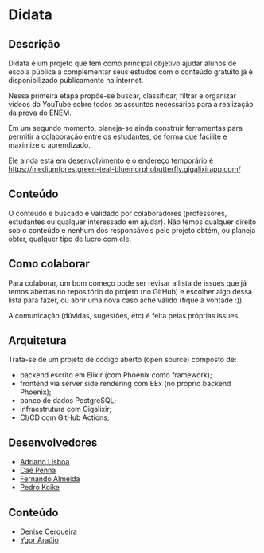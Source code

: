 # Didata

## Descrição

Didata é um projeto que tem como principal objetivo ajudar alunos de escola pública a complementar
seus estudos com o conteúdo gratuito já é disponibilizado publicamente na internet.

Nessa primeira etapa propôe-se buscar, classificar, filtrar e organizar vídeos do YouTube sobre
todos os assuntos necessários para a realização da prova do ENEM.

Em um segundo momento, planeja-se ainda construir ferramentas para permitir a colaboração entre os
estudantes, de forma que facilite e maximize o aprendizado.

Ele ainda está em desenvolvimento e o endereço temporário é
https://mediumforestgreen-teal-bluemorphobutterfly.gigalixirapp.com/

## Conteúdo

O conteúdo é buscado e validado por colaboradores (professores, estudantes ou qualquer interessado
em ajudar). Não temos qualquer direito sob o conteúdo e nenhum dos responsáveis pelo projeto
obtém, ou planeja obter, qualquer tipo de lucro com ele.

## Como colaborar

Para colaborar, um bom começo pode ser revisar a lista de issues que já temos abertas no
repositório do projeto (no GitHub) e escolher algo dessa lista para fazer, ou abrir uma nova caso
ache válido (fique à vontade :)).

A comunicação (dúvidas, sugestões, etc) é feita pelas próprias issues.

## Arquitetura

Trata-se de um projeto de código aberto (open source) composto de:

- backend escrito em Elixir (com Phoenix como framework);
- frontend via server side rendering com EEx (no próprio backend Phoenix);
- banco de dados PostgreSQL;
- infraestrutura com Gigalixir;
- CI/CD com GitHub Actions;

## Desenvolvedores

- [Adriano Lisboa](https://www.linkedin.com/in/adrianolisboacorrea/)
- [Caê Penna](https://www.linkedin.com/in/caepenna/)
- [Fernando Almeida](https://www.linkedin.com/in/fernandoalmeida/)
- [Pedro Koike](https://www.linkedin.com/in/pedrokoike/)

## Conteúdo

- [Denise Cerqueira](https://www.linkedin.com/in/denisecerqueira/)
- [Ygor Araújo](https://www.linkedin.com/in/ygoraraujo/)
